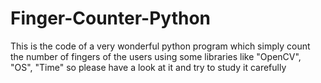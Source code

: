 # Finger-Counter-Python
This is the code of a very wonderful python program which simply count the number of fingers of the users using some libraries like "OpenCV", "OS", "Time"
so please have a look at it and try to study it carefully
